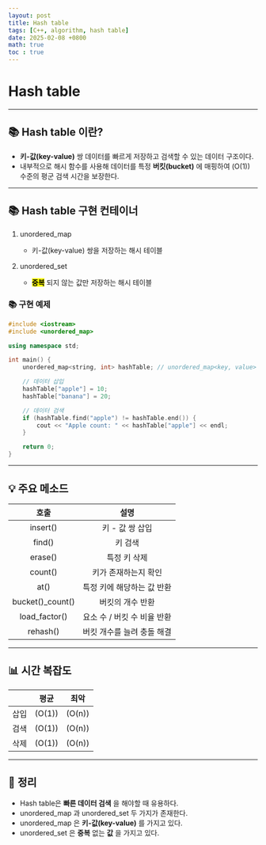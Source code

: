 ```yaml
---
layout: post
title: Hash table
tags: [C++, algorithm, hash table]
date: 2025-02-08 +0800
math: true
toc : true
---
```



# Hash table


****

## 📚 Hash table 이란?
- **키-값(key-value)** 쌍 데이터를 빠르게 저장하고 검색할 수 있는 데이터 구조이다.
- 내부적으로 해시 함수를 사용해 데이터를 특정 **버킷(bucket)** 에 매핑하여 \(O(1\)) 수준의 평군 검색 시간을 보장한다.


****


## 📚 Hash table 구현 컨테이너

1. unordered_map
   - 키-값(key-value) 쌍을 저장하는 해시 테이블

2. unordered_set
   - **<mark>중복</mark>** 되지 않는 값만 저장하는 해시 테이블


### 📚 구현 예제

```cpp
#include <iostream>
#include <unordered_map>

using namespace std;

int main() {
    unordered_map<string, int> hashTable; // unordered_map<key, value> 변수명;

    // 데이터 삽입
    hashTable["apple"] = 10;
    hashTable["banana"] = 20;

    // 데이터 검색
    if (hashTable.find("apple") != hashTable.end()) {
        cout << "Apple count: " << hashTable["apple"] << endl;
    }

    return 0;
}
```


****


## 💡 주요 메소드

|호출|설명| 
|:-------:|:-------:|
|insert()| 키 - 값 쌍 삽입|
|find()| 키 검색 |
|erase()| 특정 키 삭제|
|count()| 키가 존재하는지 확인|
|at()| 특정 키에 해당하는 값 반환|
|bucket()_count()| 버킷의 개수 반환|
|load_factor()| 요소 수 / 버킷 수 비율 반환|
|rehash()| 버킷 개수를 늘려 충돌 해결|



****


## 📊 시간 복잡도


||평균|최악|
|-----|-----|-----|
|삽입|\(O(1\))|\(O(n\))|
|검색|\(O(1\))|\(O(n\))|
|삭제|\(O(1\))|\(O(n\))|


****


## 📌 정리

- Hash table은 **빠른 데이터 검색** 을 해야할 때 유용하다.
- unordered_map 과 unordered_set 두 가지가 존재한다.
- unordered_map 은 **키-값(key-value)** 를 가지고 있다.
- unordered_set 은 **중복** 없는 **값** 을 가지고 있다.